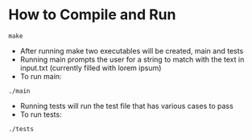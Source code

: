 # How to Compile and Run
```
make
```
+ After running make two executables will be created, main and tests
+ Running main prompts the user for a string to match with the text in input.txt (currently filled with lorem ipsum)
+ To run main:
```
./main
```
+ Running tests will run the test file that has various cases to pass
+ To run tests:
```
./tests
```